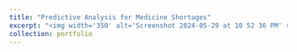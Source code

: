 ```yaml
---
title: "Predictive Analysis for Medicine Shortages"
excerpt: "<img width='350' alt='Screenshot 2024-05-29 at 10 52 36 PM' src='https://github.com/MiladSoleymani/Milad-Soleymani/assets/78655282/fae90c65-9726-47f9-a650-c300aa47aad6'> <br/> <br/> Collaborating on a high-impact project utilizing Google Cloud Platform to analyze and <br/> predict medicine shortages across Australia, facilitating proactive measures in supply <br/> chain management and reducing the risk of critical shortages. <br/> [KeyLead Health](https://keyleadhealth.com/), Australia"
collection: portfolio
---
```

